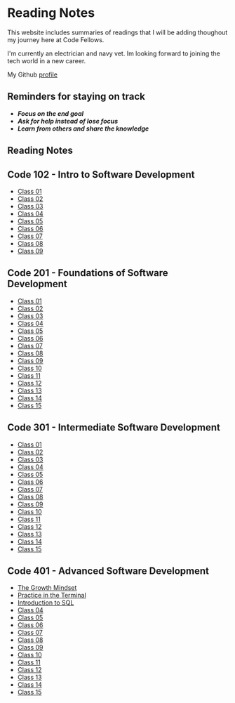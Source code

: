 # Reading Notes

This website includes summaries of readings that I will be adding thoughout my journey here at Code Fellows.

I'm currently an electrician and navy vet. Im looking forward to joining the tech world in a new career.

My Github [profile](https://github.com/jonbrooks01)

<!-- My interpretation on growth mindset is being able to take on challenges without Avoiding the hard parts. Being able to get out of the "same old same old" style of living and embrace the obstacles that come with new challenges.

Starting this class is going to take a lot of **growth mindset**, being able to come out of the shell of mindless day in and day out and finally being able to take on new challenges and be able to achieve my goals not only in this class but for what comes in the future. -->

## Reminders for staying on track
 - ***Focus on the end goal***
 - ***Ask for help instead of lose focus***
 - ***Learn from others and share the knowledge***

## Reading Notes

## Code 102 - Intro to Software Development

- [Class 01](code-102/class-01)
- [Class 02](code-102/class-02)
- [Class 03](code-102/class-03)
- [Class 04](code-102/class-04)
- [Class 05](code-102/class-05)
- [Class 06](code-102/class-06)
- [Class 07](code-102/class-07)
- [Class 08](code-102/class-08)
- [Class 09](code-102/class-09)

## Code 201 - Foundations of Software Development

- [Class 01](code-201/class-01)
- [Class 02](code-201/class-02)
- [Class 03](code-201/class-03)
- [Class 04](code-201/class-04)
- [Class 05](code-201/class-05)
- [Class 06](code-201/class-06)
- [Class 07](code-201/class-07)
- [Class 08](code-201/class-08)
- [Class 09](code-201/class-09)
- [Class 10](code-201/class-10)
- [Class 11](code-201/class-11)
- [Class 12](code-201/class-12)
- [Class 13](code-201/class-13)
- [Class 14](code-201/class-14)
- [Class 15](code-201/class-15)

## Code 301 - Intermediate Software Development

- [Class 01](code-301/class-01)
- [Class 02](code-301/class-02)
- [Class 03](code-301/class-03)
- [Class 04](code-301/class-04)
- [Class 05](code-301/class-05)
- [Class 06](code-301/class-06)
- [Class 07](code-301/class-07)
- [Class 08](code-301/class-08)
- [Class 09](code-301/class-09)
- [Class 10](code-301/class-10)
- [Class 11](code-301/class-11)
- [Class 12](code-301/class-12)
- [Class 13](code-301/class-13)
- [Class 14](code-301/class-14)
- [Class 15](code-301/class-15)

## Code 401 - Advanced Software Development

- [The Growth Mindset](code-401/The-Growth-Mindset)
- [Practice in the Terminal](code-401/Practice-in-the-Terminal)
- [Introduction to SQL](code-401/sql)
- [Class 04](code-401/class-04)
- [Class 05](code-401/class-05)
- [Class 06](code-401/class-06)
- [Class 07](code-401/class-07)
- [Class 08](code-401/class-08)
- [Class 09](code-401/class-09)
- [Class 10](code-401/class-10)
- [Class 11](code-401/class-11)
- [Class 12](code-401/class-12)
- [Class 13](code-401/class-13)
- [Class 14](code-401/class-14)
- [Class 15](code-401/class-15)